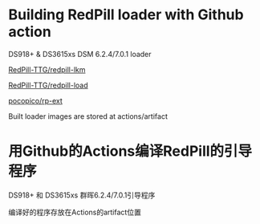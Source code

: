 # Building RedPill loader with Github action

DS918+ & DS3615xs DSM 6.2.4/7.0.1 loader

[RedPill-TTG/redpill-lkm](https://github.com/RedPill-TTG/redpill-lkm)

[RedPill-TTG/redpill-load](https://github.com/RedPill-TTG/redpill-load)

[pocopico/rp-ext](https://github.com/pocopico/rp-ext)

Built loader images are stored at actions/artifact


# 用Github的Actions编译RedPill的引导程序

DS918+ 和 DS3615xs 群晖6.2.4/7.0.1引导程序

编译好的程序存放在Actions的artifact位置

